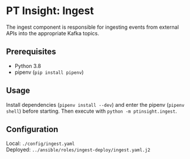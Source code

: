 # PT Insight: Ingest

The ingest component is responsible for ingesting events from external APIs into the appropriate Kafka topics.


## Prerequisites
* Python 3.8
* pipenv (`pip install pipenv`)


## Usage

Install dependencies (`pipenv install --dev`) and enter the pipenv (`pipenv shell`) before starting. Then execute with `python -m ptinsight.ingest`.


## Configuration

Local: `./config/ingest.yaml`  
Deployed: `../ansible/roles/ingest-deploy/ingest.yaml.j2`
